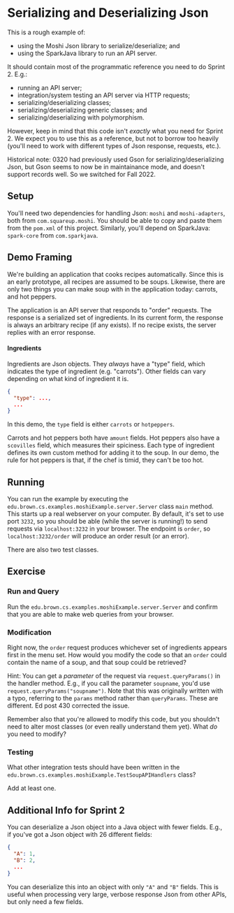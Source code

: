 # Serializing and Deserializing Json 

This is a rough example of:
* using the Moshi Json library to serialize/deserialize; and 
* using the SparkJava library to run an API server. 

It should contain most of the programmatic reference you need to do Sprint 2. E.g.:
* running an API server;
* integration/system testing an API server via HTTP requests;
* serializing/deserializing classes;
* serializing/deserializing generic classes; and
* serializing/deserializing with polymorphism. 

However, keep in mind that this code isn't _exactly_ what you need for Sprint 2. We expect you to use this as a reference, but not to borrow too heavily (you'll need to work with different types of Json response, requests, etc.).

Historical note: 0320 had previously used Gson for serializing/deserializing Json, but Gson seems to now be in maintainance mode, and doesn't support records well. So we switched for Fall 2022.

## Setup 

You'll need two dependencies for handling Json: `moshi` and `moshi-adapters`, both from `com.squareup.moshi`. You should be able to copy and paste them from the `pom.xml` of this project. Similarly, you'll depend on SparkJava: `spark-core` from `com.sparkjava`. 

## Demo Framing

We're building an application that cooks recipes automatically. Since this is an early prototype, all recipes are assumed to be soups. Likewise, there are only two things you can make soup with in the application today: carrots, and hot peppers. 

The application is an API server that responds to "order" requests. The response is a serialized set of ingredients. In its current form, the response is always an arbitrary recipe (if any exists). If no
recipe exists, the server replies with an error response. 

#### Ingredients

Ingredients are Json objects. They _always_ have a "type" field, which indicates the type of ingredient (e.g. "carrots"). Other fields can vary depending on what kind of ingredient it is.

```json
{
  "type": ...,
  ...
}
```

In this demo, the `type` field is either `carrots` or `hotpeppers`. 

Carrots and hot peppers both have `amount` fields. Hot peppers also have a `scovilles` field, which measures their spiciness. Each type of ingredient defines its own custom method for adding it to the soup. In our demo, the rule for hot peppers is that, if the chef is timid, they can't be too hot. 

## Running 

You can run the example by executing the `edu.brown.cs.examples.moshiExample.server.Server` class `main` method. This starts up a real webserver on your computer. By default, it's set to use port `3232`, so you should be able (while the server is running!) to send requests via `localhost:3232` in your browser. The endpoint is `order`, so `localhost:3232/order` will produce an order result (or an error).

There are also two test classes.

## Exercise 

### Run and Query

Run the `edu.brown.cs.examples.moshiExample.server.Server` and confirm that you are able to make web queries from your browser. 

### Modification

Right now, the `order` request produces whichever set of ingredients appears first in the menu set. How would you modify the code so that an `order` could contain the name of a soup, and that soup could be retrieved? 

 Hint: You can get a _parameter_ of the request via `request.queryParams()` in the handler method. E.g., if you call the parameter `soupname`, you'd use `request.queryParams("soupname")`. Note that this was originally written with a typo, referring to the `params` method rather than `queryParams`. These are different. Ed post 430 corrected the issue. 
 
Remember also that you're allowed to modify this code, but you shouldn't need to alter most classes (or even really understand them yet). What _do_ you need to modify? 

### Testing

What other integration tests should have been written in the `edu.brown.cs.examples.moshiExample.TestSoupAPIHandlers` class?

Add at least one. 

## Additional Info for Sprint 2

You can deserialize a Json object into a Java object with fewer fields. E.g., if you've got a Json object with 26 different fields:

```json
{
  "A": 1,
  "B": 2,
  ...
}
```

You can deserialize this into an object with only `"A"` and `"B"` fields. This is useful when processing very large, verbose response Json from other APIs, but only need a few fields. 
